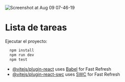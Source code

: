 ![Screenshot at Aug 09 07-46-19](https://github.com/user-attachments/assets/4c5fd065-794f-4533-a721-47ac44176b83)

# Lista de tareas

Ejecutar el proyecto:

```bash
  npm install
  npm run dev
  npm test
```

- [@vitejs/plugin-react](https://github.com/vitejs/vite-plugin-react/blob/main/packages/plugin-react/README.md) uses [Babel](https://babeljs.io/) for Fast Refresh
- [@vitejs/plugin-react-swc](https://github.com/vitejs/vite-plugin-react-swc) uses [SWC](https://swc.rs/) for Fast Refresh
